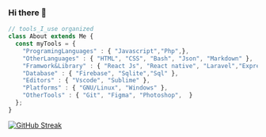 ### Hi there 👋


```javascript
// tools_I_use organized
class About extends Me { 
  const myTools = {  
    "ProgramingLanguages" : { "Javascript","Php",},
    "OtherLanguages" : { "HTML", "CSS", "Bash", "Json", "Markdown" },
    "Framwork&Library" : { "React Js", "React native", "Laravel","Express js", },
    "Database" : { "Firebase", "Sqlite","Sql" },
    "Editors" : { "Vscode", "Sublime" },
    "Platforms" : { "GNU/Linux", "Windows" },
    "OtherTools" : { "Git", "Figma", "Photoshop",  }
  };
}
```

[![GitHub Streak](http://github-readme-streak-stats.herokuapp.com?user=bilwifi&theme=Javascript&date_format=j%20M%5B%20Y%5D)](https://git.io/streak-stats)

<!--
**bilwifi/bilwifi** is a ✨ _special_ ✨ repository because its `README.md` (this file) appears on your GitHub profile.

Here are some ideas to get you started:

- 🔭 I’m currently working on ...
- 🌱 I’m currently learning ...
- 👯 I’m looking to collaborate on ...
- 🤔 I’m looking for help with ...
- 💬 Ask me about ...
- 📫 How to reach me: ...
- 😄 Pronouns: ...
- ⚡ Fun fact: ...
-->

